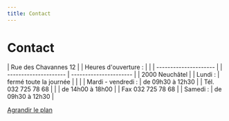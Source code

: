 ```yaml
---
title: Contact
---
```



Contact
=======

| Rue des Chavannes 12  |     | Heures d'ouverture :  |                        |
| --------------------- |     | --------------------- | ---------------------- |
| 2000 Neuchâtel        |     | Lundi :               | fermé toute la journée |
|                       |     | Mardi - vendredi :    | de 09h30 à 12h30       |
| Tél. 032 725 78 68    |     |                       | de 14h00 à 18h00       |
| Fax  032 725 78 68    |     | Samedi :              | de 09h30 à 12h30       |

[Agrandir le plan](http://maps.google.ch/maps?f=q&source=embed&hl=fr&geocode=&q=rue+des+chavannes+12,+2000&sll=46.362093,9.036255&sspn=4.928221,7.547607&ie=UTF8&hq=&hnear=Rue+des+Chavannes+12,+2000+Neuch%C3%A2tel&ll=46.993807,6.930656&spn=0.004391,0.012317&z=16&iwloc=A)
